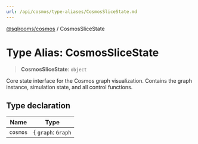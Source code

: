 ```yaml
---
url: /api/cosmos/type-aliases/CosmosSliceState.md
---
```

[@sqlrooms/cosmos](../index.md) / CosmosSliceState

# Type Alias: CosmosSliceState

> **CosmosSliceState**: `object`

Core state interface for the Cosmos graph visualization.
Contains the graph instance, simulation state, and all control functions.

## Type declaration

| Name | Type |
| ------ | ------ |
|  `cosmos` | { `graph`: `Graph` | `null`; `isSimulationRunning`: `boolean`; `createGraph`: (`container`) => `void`; `toggleSimulation`: () => `void`; `fitView`: () => `void`; `startWithEnergy`: () => `void`; `destroyGraph`: () => `void`; `updateSimulationConfig`: (`config`) => `void`; `updateGraphConfig`: (`config`) => `void`; `updateGraphData`: (`data`) => `void`; `setFocusedPoint`: (`index`) => `void`; `setZoomLevel`: (`level`) => `void`; } |
